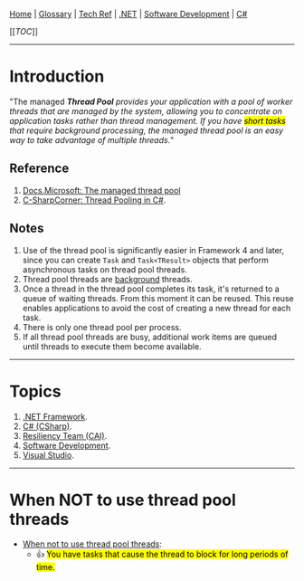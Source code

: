 [Home](/Slalom-LLC/Slalom-Consulting) | [Glossary](/Glossary) | [Tech Ref](/Tech-Ref) | [.NET](/Tech-Ref/Software-Development/NET-Framework) | [Software Development](/Tech-Ref/Software-Development) | [C#](/Tech-Ref/Software-Development/CSharp)

[[_TOC_]]

---
# Introduction
"The managed _***Thread Pool*** provides your application with a pool of worker threads that are managed by the system, allowing you to concentrate on application tasks rather than thread management. If you have <mark>short tasks</mark> that require background processing, the managed thread pool is an easy way to take advantage of multiple threads._"

## Reference
1. [Docs.Microsoft: The managed thread pool](https://docs.microsoft.com/en-us/dotnet/standard/threading/the-managed-thread-pool)
1. [C-SharpCorner: Thread Pooling in C#](https://www.c-sharpcorner.com/UploadFile/1d42da/threading-pooling-in-C-Sharp/).

## Notes
1. Use of the thread pool is significantly easier in Framework 4 and later, since you can create `Task` and `Task<TResult>` objects that perform asynchronous tasks on thread pool threads.
1. Thread pool threads are [background](https://docs.microsoft.com/en-us/dotnet/standard/threading/foreground-and-background-threads) threads.
1. Once a thread in the thread pool completes its task, it's returned to a queue of waiting threads. From this moment it can be reused. This reuse enables applications to avoid the cost of creating a new thread for each task.
1. There is only one thread pool per process.
1. If all thread pool threads are busy, additional work items are queued until threads to execute them become available.

---
# Topics
1. [.NET Framework](/Tech-Ref/Software-Development/NET-Framework).
1. [C# (CSharp)](/Tech-Ref/Software-Development/CSharp).
1. [Resiliency Team (CAI)](/Clients/CAI-\(Cox-Automotive-Inc\)/Resiliency-Team-\(CAI\)).
1. [Software Development](/Tech-Ref/Software-Development).
1. [Visual Studio](/Tech-Ref/Microsoft/Visual-Studio).

---
# When NOT to use thread pool threads
- [When not to use thread pool threads](https://docs.microsoft.com/en-us/dotnet/standard/threading/the-managed-thread-pool#when-not-to-use-thread-pool-threads):
   - :+1: <mark>You have tasks that cause the thread to block for long periods of time.</mark>
